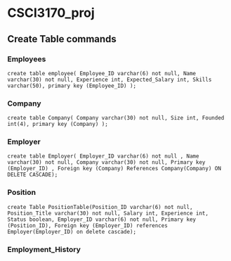 # CSCI3170_proj

## Create Table commands 

### Employees
	create table employee( Employee_ID varchar(6) not null, Name varchar(30) not null, Experience int, Expected_Salary int, Skills varchar(50), primary key (Employee_ID) );

### Company
	create table Company( Company varchar(30) not null, Size int, Founded int(4), primary key (Company) );

### Employer
	create table Employer( Employer_ID varchar(6) not null , Name varchar(30) not null, Company varchar(30) not null, Primary key (Employer_ID) , Foreign key (Company) References Company(Company) ON DELETE CASCADE);

### Position
	create Table PositionTable(Position_ID varchar(6) not null, Position_Title varchar(30) not null, Salary int, Experience int, Status boolean, Employer_ID varchar(6) not null, Primary key (Position_ID), Foreign key (Employer_ID) references Employer(Employer_ID) on delete cascade); 

### Employment_History
	